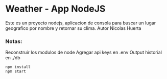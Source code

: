 # Weather - App NodeJS

Este es un proyecto nodejs, aplicacion de consola para buscar un lugar geografico por nombre y retornar su clima.
Autor Nicolas Huerta

### Notas:

Reconstruir los modulos de node
Agregar api keys en .env
Output historial en ./db

```
npm install
npm start
```